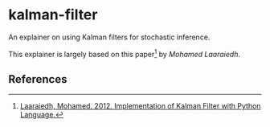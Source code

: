 # kalman-filter
An explainer on using Kalman filters for stochastic inference.

This explainer is largely based on this paper[^1] by _Mohamed Laaraiedh_.

## References
[^1]: [Laaraiedh, Mohamed. 2012. Implementation of Kalman Filter with Python Language.](https://arxiv.org/pdf/1204.0375.pdf)